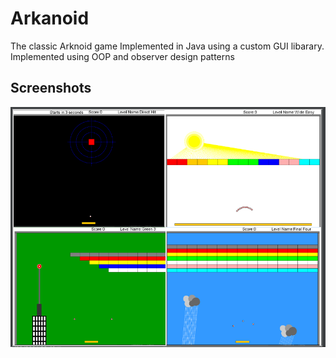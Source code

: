 # Arkanoid
The classic Arknoid game Implemented in Java using a custom GUI libarary.  
Implemented using OOP and observer design patterns

## Screenshots
![levels](https://raw.githubusercontent.com/GalYehezkel/Arkanoid-game/master/images/levels.png)
